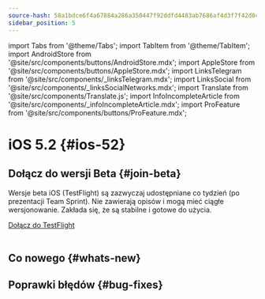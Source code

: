 ```yaml
---
source-hash: 58a1bdce6f4a67884a286a350447f92ddfd4483ab7686af4d3f7f42d0cf02a69
sidebar_position: 5
---
```

import Tabs from '@theme/Tabs';
import TabItem from '@theme/TabItem';
import AndroidStore from '@site/src/components/buttons/AndroidStore.mdx';
import AppleStore from '@site/src/components/buttons/AppleStore.mdx';
import LinksTelegram from '@site/src/components/_linksTelegram.mdx';
import LinksSocial from '@site/src/components/_linksSocialNetworks.mdx';
import Translate from '@site/src/components/Translate.js';
import InfoIncompleteArticle from '@site/src/components/_infoIncompleteArticle.mdx';
import ProFeature from '@site/src/components/buttons/ProFeature.mdx';


# iOS 5.2 {#ios-52}

## Dołącz do wersji Beta {#join-beta}

Wersje beta iOS (TestFlight) są zazwyczaj udostępniane co tydzień (po prezentacji Team Sprint). Nie zawierają opisów i mogą mieć ciągłe wersjonowanie. Zakłada się, że są stabilne i gotowe do użycia.

<div>
  <a class="button button--active" href="https://testflight.apple.com/join/7poGNCKy">Dołącz do TestFlight</a>
</div>

<br/>


## Co nowego {#whats-new}




## Poprawki błędów {#bug-fixes}